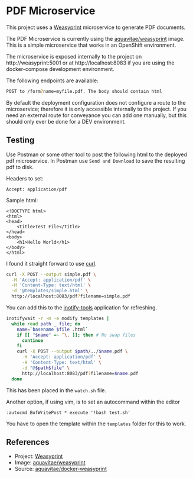 # PDF Microservice

This project uses a [Weasyprint](http://weasyprint.org/) microservice to generate PDF documents.

The PDF Microservice is currently using the [aquavitae/weasyprint](https://hub.docker.com/r/aquavitae/weasyprint/) image.  This is a simple microservice that works in an OpenShift environment.

The microservice is exposed internally to the project on http://weasyprint:5001 or at http://localhost:8083 if you are using the docker-compose development environment.

The following endpoints are available:

```bash
POST to /form?name=myfile.pdf. The body should contain html
```

By default the deployment configuration does not configure a route to the microservice; therefore it is only accessible internally to the project.  If you need an external route for conveyance you can add one manually, but this should only ever be done for a DEV environment.  

## Testing

Use Postman or some other tool to post the following html to the deployed pdf microservice.  In Postman use `Send and Download` to save the resulting pdf to disk.

Headers to set:
```
Accept: application/pdf
```

Sample html:
```
<!DOCTYPE html>
<html>
<head>
    <title>Test File</title>
</head>
<body>
    <h1>Hello World</h1>
</body>
</html>
```

I found it straight forward to use [curl](https://curl.haxx.se/).
```bash
curl -X POST --output simple.pdf \
  -H 'Accept: application/pdf' \
  -H 'Content-Type: text/html' \
  -d '@templates/simple.html' \
  http://localhost:8083/pdf?filename=simple.pdf
```

You can add this to the [inotify-tools](https://github.com/inotify-tools/inotify-tools/wiki) application for refreshing.
```bash
inotifywait -r -m -e modify templates |
  while read path _ file; do
    name=`basename $file .html`
    if [[ "$name" =~ ^\. ]]; then # No swap files
      continue
    fi
    curl -X POST --output $path/../$name.pdf \
      -H 'Accept: application/pdf' \
      -H 'Content-Type: text/html' \
      -d "@$path$file" \
      http://localhost:8083/pdf?filename=$name.pdf
  done
```
This has been placed in the `watch.sh` file.


Another option, if using vim, is to set an autocommand within the editor
```ed
:autocmd BufWritePost * execute '!bash test.sh'
```
You have to open the template within the `templates` folder for this to work.



## References

* Project: [Weasyprint](http://weasyprint.org/)
* Image: [aquavitae/weasyprint](https://hub.docker.com/r/aquavitae/weasyprint/)
* Source: [aquavitae/docker-weasyprint](https://github.com/aquavitae/docker-weasyprint)
